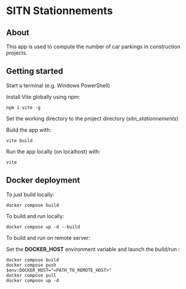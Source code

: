 # SITN Stationnements

## About

This app is used to compute the number of car parkings in construction projects.

## Getting started

Start a terminal (e.g. Windows PowerShell)

Install Vite globally using npm:
```
npm i vite -g
```
Set the working directory to the project directory (*sitn_stationnements*)

Build the app with:
```
vite build
```

Run the app locally (on localhost) with:
```
vite
```

## Docker deployment

To just build locally:
```
docker compose build
```

To build and run locally:
```
docker compose up -d --build 
```

To build and run on remote server:

Set the **DOCKER_HOST** environment variable and launch the build/run :
```
docker compose build
docker compose push
$env:DOCKER_HOST="<PATH_TO_REMOTE_HOST>"
docker compose pull
docker compose up -d
```
